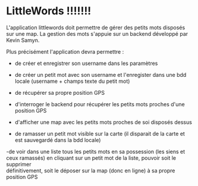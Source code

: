 # LittleWords !!!!!!!

L'application littlewords doit permettre de gérer des petits mots disposés sur une map. La gestion des mots s'appuie sur un backend développé par Kevin Samyn.

Plus précisément l'application devra permettre :

- de créer et enregistrer son username dans les paramètres

- de créer un petit mot avec son username et l'enregister dans une bdd locale (username + champs texte du petit mot)

- de récupérer sa propre position GPS

- d'interroger le backend pour récupérer les petits mots proches d'une position GPS

- d'afficher une map avec les petits mots proches de soi disposés dessus

- de ramasser un petit mot visible sur la carte (il disparait de la carte et est sauvegardé dans la bdd locale)

-de voir dans une liste tous les petits mots en sa possession (les siens et ceux ramassés) en cliquant sur un petit mot de la liste, pouvoir soit le supprimer          
    définitivement, soit le déposer sur la map (donc en ligne) à sa propre position GPS
